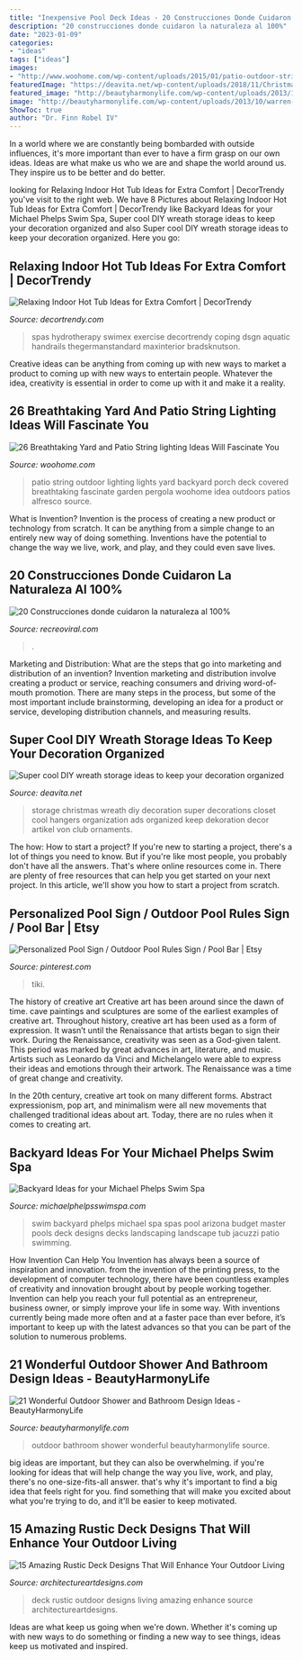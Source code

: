 ```yaml
---
title: "Inexpensive Pool Deck Ideas - 20 Construcciones Donde Cuidaron La Naturaleza Al 100%"
description: "20 construcciones donde cuidaron la naturaleza al 100%"
date: "2023-01-09"
categories:
- "ideas"
tags: ["ideas"]
images:
- "http://www.woohome.com/wp-content/uploads/2015/01/patio-outdoor-string-lights-woohome-23.jpg"
featuredImage: "https://deavita.net/wp-content/uploads/2018/11/Christmas-decorations-storage-closet-hangers.jpg"
featured_image: "http://beautyharmonylife.com/wp-content/uploads/2013/10/warren-heath_mg_6860_757905421.jpg"
image: "http://beautyharmonylife.com/wp-content/uploads/2013/10/warren-heath_mg_6860_757905421.jpg"
ShowToc: true
author: "Dr. Finn Robel IV"
---
```



In a world where we are constantly being bombarded with outside influences, it's more important than ever to have a firm grasp on our own ideas. Ideas are what make us who we are and shape the world around us. They inspire us to be better and do better.

	

		
looking for Relaxing Indoor Hot Tub Ideas for Extra Comfort | DecorTrendy you've visit to the right web. We have 8 Pictures about Relaxing Indoor Hot Tub Ideas for Extra Comfort | DecorTrendy like Backyard Ideas for your Michael Phelps Swim Spa, Super cool DIY wreath storage ideas to keep your decoration organized and also Super cool DIY wreath storage ideas to keep your decoration organized. Here you go:
		
    
## Relaxing Indoor Hot Tub Ideas For Extra Comfort | DecorTrendy

<img loading=lazy src="https://decortrendy.com/wp-content/uploads/2019/08/indoor-hot-tub-7.jpg" onerror="this.onerror=null;this.src='https://tse3.mm.bing.net/th?id=OIP.6ZRcP3vhLglCFM8jvVhDQwHaJ5&amp;pid=15.1';" alt="Relaxing Indoor Hot Tub Ideas for Extra Comfort | DecorTrendy">

_Source: decortrendy.com_

>spas hydrotherapy swimex exercise decortrendy coping dsgn aquatic handrails thegermanstandard maxinterior bradsknutson. 

	

Creative ideas can be anything from coming up with new ways to market a product to coming up with new ways to entertain people. Whatever the idea, creativity is essential in order to come up with it and make it a reality.

    
## 26 Breathtaking Yard And Patio String Lighting Ideas Will Fascinate You

<img loading=lazy src="http://www.woohome.com/wp-content/uploads/2015/01/patio-outdoor-string-lights-woohome-23.jpg" onerror="this.onerror=null;this.src='https://tse3.mm.bing.net/th?id=OIP.s7b72o5CqplPDxDZ4KSpzgHaLH&amp;pid=15.1';" alt="26 Breathtaking Yard and Patio String lighting Ideas Will Fascinate You">

_Source: woohome.com_

>patio string outdoor lighting lights yard backyard porch deck covered breathtaking fascinate garden pergola woohome idea outdoors patios alfresco source. 

	

What is Invention?
Invention is the process of creating a new product or technology from scratch. It can be anything from a simple change to an entirely new way of doing something. Inventions have the potential to change the way we live, work, and play, and they could even save lives.

    
## 20 Construcciones Donde Cuidaron La Naturaleza Al 100%

<img loading=lazy src="https://www.recreoviral.com/wp-content/uploads/2015/08/20-arquitectos-naturaleza-respect-11.jpg" onerror="this.onerror=null;this.src='https://tse4.mm.bing.net/th?id=OIP.baYVu7WRX7b5B8jofvZIugHaE6&amp;pid=15.1';" alt="20 Construcciones donde cuidaron la naturaleza al 100%">

_Source: recreoviral.com_

>. 

	

Marketing and Distribution: What are the steps that go into marketing and distribution of an invention?
Invention marketing and distribution involve creating a product or service, reaching consumers and driving word-of-mouth promotion. There are many steps in the process, but some of the most important include brainstorming, developing an idea for a product or service, developing distribution channels, and measuring results.

    
## Super Cool DIY Wreath Storage Ideas To Keep Your Decoration Organized

<img loading=lazy src="https://deavita.net/wp-content/uploads/2018/11/Christmas-decorations-storage-closet-hangers.jpg" onerror="this.onerror=null;this.src='https://tse2.mm.bing.net/th?id=OIP.9szbw7SJEB_k8cCZuKVJEQHaHa&amp;pid=15.1';" alt="Super cool DIY wreath storage ideas to keep your decoration organized">

_Source: deavita.net_

>storage christmas wreath diy decoration super decorations closet cool hangers organization ads organized keep dekoration decor artikel von club ornaments. 

	

The how: How to start a project?
If you're new to starting a project, there's a lot of things you need to know. But if you're like most people, you probably don't have all the answers. That's where online resources come in. There are plenty of free resources that can help you get started on your next project. In this article, we'll show you how to start a project from scratch.

    
## Personalized Pool Sign / Outdoor Pool Rules Sign / Pool Bar | Etsy

<img loading=lazy src="https://i.pinimg.com/736x/0d/b1/1b/0db11b0e1bc8c4829b6bdcaf700c8227.jpg" onerror="this.onerror=null;this.src='https://tse1.mm.bing.net/th?id=OIP.QUvZsPVKvZ-9V3OY2xxhbwHaKo&amp;pid=15.1';" alt="Personalized Pool Sign / Outdoor Pool Rules Sign / Pool Bar | Etsy">

_Source: pinterest.com_

>tiki. 

	

The history of creative art
Creative art has been around since the dawn of time. cave paintings and sculptures are some of the earliest examples of creative art. Throughout history, creative art has been used as a form of expression. It wasn’t until the Renaissance that artists began to sign their work.
During the Renaissance, creativity was seen as a God-given talent. This period was marked by great advances in art, literature, and music. Artists such as Leonardo da Vinci and Michelangelo were able to express their ideas and emotions through their artwork. The Renaissance was a time of great change and creativity.

In the 20th century, creative art took on many different forms. Abstract expressionism, pop art, and minimalism were all new movements that challenged traditional ideas about art. Today, there are no rules when it comes to creating art.

    
## Backyard Ideas For Your Michael Phelps Swim Spa

<img loading=lazy src="https://michaelphelpsswimspa.com/gallery/uploads/images/flexslider/1408733867_598930.jpg" onerror="this.onerror=null;this.src='https://tse3.mm.bing.net/th?id=OIP.OPpl4iFjTUdZegjHbvg6xwHaFA&amp;pid=15.1';" alt="Backyard Ideas for your Michael Phelps Swim Spa">

_Source: michaelphelpsswimspa.com_

>swim backyard phelps michael spa spas pool arizona budget master pools deck designs decks landscaping landscape tub jacuzzi patio swimming. 

	

How Invention Can Help You
Invention has always been a source of inspiration and innovation. from the invention of the printing press, to the development of computer technology, there have been countless examples of creativity and innovation brought about by people working together. Invention can help you reach your full potential as an entrepreneur, business owner, or simply improve your life in some way. With inventions currently being made more often and at a faster pace than ever before, it’s important to keep up with the latest advances so that you can be part of the solution to numerous problems.

    
## 21 Wonderful Outdoor Shower And Bathroom Design Ideas - BeautyHarmonyLife

<img loading=lazy src="http://beautyharmonylife.com/wp-content/uploads/2013/10/warren-heath_mg_6860_757905421.jpg" onerror="this.onerror=null;this.src='https://tse2.mm.bing.net/th?id=OIP.qdlQaGyWoi80K1S4GpBmfgHaLH&amp;pid=15.1';" alt="21 Wonderful Outdoor Shower and Bathroom Design Ideas - BeautyHarmonyLife">

_Source: beautyharmonylife.com_

>outdoor bathroom shower wonderful beautyharmonylife source. 

	

big ideas are important, but they can also be overwhelming. if you're looking for ideas that will help change the way you live, work, and play, there's no one-size-fits-all answer. that's why it's important to find a big idea that feels right for you. find something that will make you excited about what you're trying to do, and it'll be easier to keep motivated.

    
## 15 Amazing Rustic Deck Designs That Will Enhance Your Outdoor Living

<img loading=lazy src="https://www.architectureartdesigns.com/wp-content/uploads/2016/10/15-Amazing-Rustic-Deck-Designs-That-Will-Enhance-Your-Outdoor-Living-13.jpg" onerror="this.onerror=null;this.src='https://tse4.mm.bing.net/th?id=OIP.iR-rurZDDeYyfnKewpMWMQHaFj&amp;pid=15.1';" alt="15 Amazing Rustic Deck Designs That Will Enhance Your Outdoor Living">

_Source: architectureartdesigns.com_

>deck rustic outdoor designs living amazing enhance source architectureartdesigns. 

	

Ideas are what keep us going when we're down. Whether it's coming up with new ways to do something or finding a new way to see things, ideas keep us motivated and inspired.

